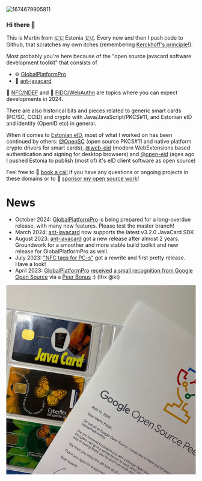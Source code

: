 ![1674679905811](https://github.com/martinpaljak/martinpaljak/assets/46006/e5d149de-6792-4a5f-a00a-6c1fa32ad2df)
### Hi there 👋

This is Martin from 🇪🇪 Estonia 🇪🇺. Every now and then I push code to Github, that scratches my own itches (remembering [Kerckhoff's principle](https://en.wikipedia.org/wiki/Kerckhoffs%27s_principle)!).

Most probably you're here because of the "open source javacard software development toolkit" that consists of
  - 🌐 [GlobalPlatformPro](https://github.com/martinpaljak/GlobalPlatformPro)
  - 🐜 [ant-javacard](https://github.com/martinpaljak/ant-javacard)

🛜 [NFC/NDEF](https://github.com/martinpaljak/NFC4PC) and 🔑 [FIDO/WebAuthn](https://github.com/martinpaljak/FIDO2) are topics where you can expect developments in 2024. 

There are also historical bits and pieces related to generic smart cards (PC/SC, CCID) and crypto with Java/JavaScript/PKCS#11, and Estonian eID and identity (OpenID etc) in general.

When it comes to [Estonian eID](https://www.id.ee), most of what I worked on has been continued by others: [@OpenSC](https://github.com/OpenSC) (open source PKCS#11 and native platform crypto drivers for smart cards), [@web-eid](https://github.com/web-eid) (modern WebExtensions based authentication and signing for desktop browsers) and [@open-eid](https://github.com/open-eid) (ages ago I pushed Estonia to publish (most of) it's eID client software as open source)

Feel free to 💬 [book a call](https://calendly.com/martinpaljak/hello) if you have any questions or ongoing projects in these domains or to 🙏 [sponsor my open source work](https://github.com/sponsors/martinpaljak)!

# News
- October 2024: [GlobalPlatformPro](https://github.com/martinpaljak/GlobalPlatformPro) is being prepared for a long-overdue release, with many new features. Please test the master branch!
- March 2024: [ant-javacard](https://github.com/martinpaljak/ant-javacard) now supports the latest v3.2.0 JavaCard SDK
- August 2023: [ant-javacard](https://github.com/martinpaljak/ant-javacard) got a new release after almost 2 years. Groundwork for a smoother and more stable build toolkit and new release for GlobalPlatformPro as well.
- July 2023: ["NFC tags for PC-s"](https://github.com/martinpaljak/NFC4PC) got a rewrite and first pretty release. Have a look!
- April 2023: [GlobalPlatformPro](https://github.com/martinpaljak/GlobalPlatformPro) [received](https://opensource.googleblog.com/2023/05/google-open-source-peer-bonus-program-announces-first-group-of-winners-2023.html) [a small recognition from Google Open Source](https://www.linkedin.com/feed/update/urn:li:activity:7059085254472458255/) via a [Peer Bonus](https://opensource.google/documentation/reference/growing/peer-bonus) :) (thx @kt)

![[Google Open Source Peer Bonus for GlobalPlatformPro]](2023_google_open_source_peer_bonus_globalplatformpro.jpeg)
<!--
**martinpaljak/martinpaljak** is a ✨ _special_ ✨ repository because its `README.md` (this file) appears on your GitHub profile.

Here are some ideas to get you started:

- 🔭 I’m currently working on ...
- 🌱 I’m currently learning ...
- 👯 I’m looking to collaborate on ...
- 🤔 I’m looking for help with ...
- 💬 Ask me about ...
- 📫 How to reach me: ...
- 😄 Pronouns: ...
- ⚡ Fun fact: ...
-->
